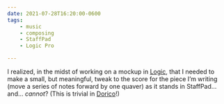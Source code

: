 ```yaml
---
date: 2021-07-28T16:20:00-0600
tags:
    - music
    - composing
    - StaffPad
    - Logic Pro

---
```


I realized, in the midst of working on a mockup in [Logic][l], that I needed to make a small, but meaningful, tweak to the score for the piece I’m writing (move a series of notes forward by one quaver) as it stands in StaffPad… and… *cannot*? (This is trivial in [Dorico][d]!)

[l]: https://www.apple.com/logic-pro/
[s]: https://www.staffpad.net
[d]: https://new.steinberg.net/dorico/